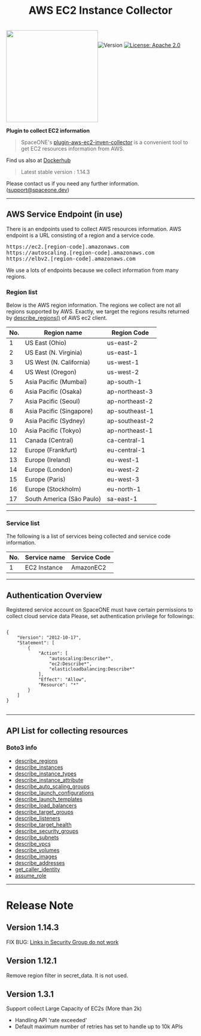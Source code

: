 <h1 align="center">AWS EC2 Instance Collector</h1>  

<br/>  
<div align="center" style="display:flex;">  
  <img width="245" src="https://spaceone-custom-assets.s3.ap-northeast-2.amazonaws.com/console-assets/icons/aws-cloudservice.svg">
  <p> 
    <br>
    <img alt="Version"  src="https://img.shields.io/badge/version-1.14.3-blue.svg?cacheSeconds=2592000"  />    
    <a href="https://www.apache.org/licenses/LICENSE-2.0"  target="_blank"><img alt="License: Apache 2.0"  src="https://img.shields.io/badge/License-Apache 2.0-yellow.svg" /></a> 
  </p> 
</div>    

**Plugin to collect EC2 information**

> SpaceONE's [plugin-aws-ec2-inven-collector](https://github.com/spaceone-dev/plugin-aws-ec2-inven-collector) is a convenient tool to get EC2 resources information from AWS.


Find us also at [Dockerhub](https://hub.docker.com/repository/docker/spaceone/plugin-aws-ec2-inven-collector)
> Latest stable version : 1.14.3

Please contact us if you need any further information. (<support@spaceone.dev>)

---

## AWS Service Endpoint (in use)

 There is an endpoints used to collect AWS resources information.
AWS endpoint is a URL consisting of a region and a service code. 
<pre>
https://ec2.[region-code].amazonaws.com
https://autoscaling.[region-code].amazonaws.com
https://elbv2.[region-code].amazonaws.com
</pre>

We use a lots of endpoints because we collect information from many regions.  

### Region list

Below is the AWS region information.
The regions we collect are not all regions supported by AWS. Exactly, we target the regions results returned by [describe_regions()](https://boto3.amazonaws.com/v1/documentation/api/latest/reference/services/ec2.html#EC2.Client.describe_regions) of AWS ec2 client.

|No.|Region name|Region Code|
|---|------|---|
|1|US East (Ohio)|us-east-2|
|2|US East (N. Virginia)|us-east-1|
|3|US West (N. California)|us-west-1|
|4|US West (Oregon)|us-west-2|
|5|Asia Pacific (Mumbai)|ap-south-1|
|6|Asia Pacific (Osaka)|ap-northeast-3|
|7|Asia Pacific (Seoul)|ap-northeast-2|
|8|Asia Pacific (Singapore)|ap-southeast-1|
|9|Asia Pacific (Sydney)|ap-southeast-2|
|10|Asia Pacific (Tokyo)|ap-northeast-1|
|11|Canada (Central)|ca-central-1|
|12|Europe (Frankfurt)|eu-central-1|
|13|Europe (Ireland)|eu-west-1|
|14|Europe (London)|eu-west-2|
|15|Europe (Paris)|eu-west-3|
|16|Europe (Stockholm)|eu-north-1|
|17|South America (São Paulo)|sa-east-1|

---

### Service list

The following is a list of services being collected and service code information.

|No.|Service name|Service Code|
|---|------|---|
|1|EC2 Instance|AmazonEC2|

---
## Authentication Overview

Registered service account on SpaceONE must have certain permissions to collect cloud service data Please, set
authentication privilege for followings:

<pre>
<code>
{
    "Version": "2012-10-17",
    "Statement": [
        {
            "Action": [
                "autoscaling:Describe*",
                "ec2:Describe*",
                "elasticloadbalancing:Describe*"
            ],
            "Effect": "Allow",
            "Resource": "*"
        }
    ]
}
</code>
</pre>


---
## API List for collecting resources

### Boto3 info

* [describe_regions](https://boto3.amazonaws.com/v1/documentation/api/latest/reference/services/ec2.html#EC2.Client.describe_regions)
* [describe_instances](https://boto3.amazonaws.com/v1/documentation/api/latest/reference/services/ec2.html#EC2.Client.describe_instances)
* [describe_instance_types](https://boto3.amazonaws.com/v1/documentation/api/latest/reference/services/ec2.html#EC2.Client.describe_instance_types)
* [describe_instance_attribute](https://boto3.amazonaws.com/v1/documentation/api/latest/reference/services/ec2.html#EC2.Client.describe_instance_attribute)
* [describe_auto_scaling_groups](https://boto3.amazonaws.com/v1/documentation/api/latest/reference/services/autoscaling.html#AutoScaling.Client.describe_auto_scaling_groups)
* [describe_launch_configurations](https://boto3.amazonaws.com/v1/documentation/api/latest/reference/services/autoscaling.html#AutoScaling.Client.describe_launch_configurations)
* [describe_launch_templates](https://boto3.amazonaws.com/v1/documentation/api/latest/reference/services/ec2.html#EC2.Client.describe_launch_templates)
* [describe_load_balancers](https://boto3.amazonaws.com/v1/documentation/api/latest/reference/services/elbv2.html#ElasticLoadBalancingv2.Client.describe_load_balancers)
* [describe_target_groups](https://boto3.amazonaws.com/v1/documentation/api/latest/reference/services/elbv2.html#ElasticLoadBalancingv2.Client.describe_target_groups)
* [describe_listeners](https://boto3.amazonaws.com/v1/documentation/api/latest/reference/services/elbv2.html#ElasticLoadBalancingv2.Client.describe_listeners)
* [describe_target_health](https://boto3.amazonaws.com/v1/documentation/api/latest/reference/services/elbv2.html#ElasticLoadBalancingv2.Client.describe_target_health)
* [describe_security_groups](https://boto3.amazonaws.com/v1/documentation/api/latest/reference/services/ec2.html#EC2.Client.describe_security_groups)
* [describe_subnets](https://boto3.amazonaws.com/v1/documentation/api/latest/reference/services/ec2.html#EC2.Client.describe_subnets)
* [describe_vpcs](https://boto3.amazonaws.com/v1/documentation/api/latest/reference/services/ec2.html#EC2.Client.describe_vpcs)
* [describe_volumes](https://boto3.amazonaws.com/v1/documentation/api/latest/reference/services/ec2.html#EC2.Client.describe_volumes)
* [describe_images](https://boto3.amazonaws.com/v1/documentation/api/latest/reference/services/ec2.html#EC2.Client.describe_images)
* [describe_addresses](https://boto3.amazonaws.com/v1/documentation/api/latest/reference/services/ec2.html#EC2.Client.describe_addresses)
* [get_caller_identity](https://boto3.amazonaws.com/v1/documentation/api/latest/reference/services/sts.html#STS.Client.get_caller_identity)
* [assume_role](https://boto3.amazonaws.com/v1/documentation/api/latest/reference/services/sts.html#STS.Client.assume_role)

---

# Release Note

## Version 1.14.3
FIX BUG: [Links in Security Group do not work](https://github.com/cloudforet-io/plugin-aws-ec2-inven-collector/issues/11)

## Version 1.12.1
Remove region filter in secret_data. It is not used.

## Version 1.3.1
Support collect Large Capacity of EC2s (More than 2k) 
* Handling API 'rate exceeded'
* Default maximum number of retries has set to handle up to 10k APIs
